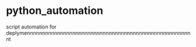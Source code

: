 # python_automation
script automation for deplymennnnnnnnnnnnnnnnnnnnnnnnnnnnnnnnnnnnnnnnnnnnnnnnnnnnnnnt
